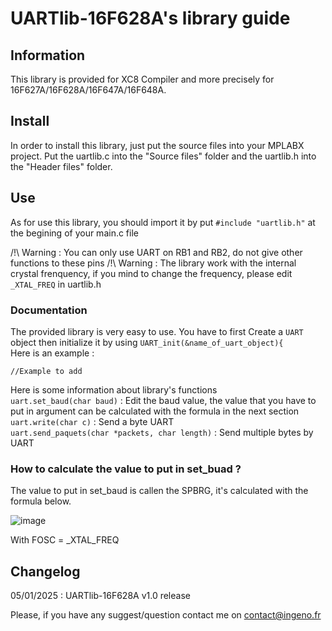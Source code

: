 # UARTlib-16F628A's library guide
## Information 
This library is provided for XC8 Compiler and more precisely for 16F627A/16F628A/16F647A/16F648A.

## Install
In order to install this library, just put the source files into your MPLABX project.
Put the uartlib.c into the "Source files" folder and the uartlib.h into the "Header files" folder.

## Use 
As for use this library, you should import it by put `#include "uartlib.h"` at the begining of your main.c file  

/!\ Warning : You can only use UART on RB1 and RB2, do not give other functions to these pins
/!\ Warning : The library work with the internal crystal frenquency, if you mind to change the frequency, please edit `_XTAL_FREQ` in uartlib.h

### Documentation
The provided library is very easy to use. You have to first Create a `UART` object then initialize it by using `UART_init(&name_of_uart_object){`  
Here is an example :  
```
//Example to add
```
Here is some information about library's functions  
`uart.set_baud(char baud)` : Edit the baud value, the value that you have to put in argument can be calculated with the formula in the next section  
`uart.write(char c)` : Send a byte UART   
`uart.send_paquets(char *packets, char length)` : Send multiple bytes by UART  

### How to calculate the value to put in set_buad ?

The value to put in set_baud is callen the SPBRG, it's calculated with the formula below.  
  
![image](https://github.com/user-attachments/assets/726b9034-6326-40e9-97b6-61b29b23a28d)  

With FOSC = _XTAL_FREQ

## Changelog

05/01/2025 : UARTlib-16F628A  v1.0 release

Please, if you have any suggest/question contact me on contact@ingeno.fr

